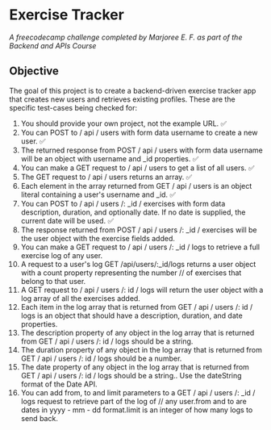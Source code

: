 # Exercise Tracker

*A freecodecamp challenge completed by Marjoree E. F. as part of the Backend and APIs Course*

## Objective
The goal of this project is to create a backend-driven exercise tracker app that creates new users and retrieves existing profiles. These are the specific test-cases being checked for:
<br>
1. You should provide your own project, not the example URL. ✅
2. You can POST to / api / users with form data username to create a new user. ✅
3. The returned response from POST / api / users with form data username will be an object with username and _id properties. ✅
4. You can make a GET request to / api / users to get a list of all users. ✅
5. The GET request to / api / users returns an array. ✅
6. Each element in the array returned from GET / api / users is an object literal containing a user's username and _id. ✅
7. You can POST to / api / users /: _id / exercises with form data description, duration, and optionally date. If no date is supplied, the current date will be used. ✅
8. The response returned from POST / api / users /: _id / exercises will be the user object with the exercise fields added.
9. You can make a GET request to / api / users /: _id / logs to retrieve a full exercise log of any user.
10. A request to a user's log GET /api/users/:_id/logs returns a user object with a count property representing the number 
// of exercises that belong to that user.
11. A GET request to / api / users /: id / logs will return the user object with a log array of all the exercises added.
12. Each item in the log array that is returned from GET / api / users /: id / logs is an object that should have a description, duration, and date properties.
13. The description property of any object in the log array that is returned from GET / api / users /: id / logs should be a string.
14. The duration property of any object in the log array that is returned from GET / api / users /: id / logs should be a number.
15. The date property of any object in the log array that is returned from GET / api / users /: id / logs should be a string.. Use the dateString format of the Date API.
16. You can add from, to and limit parameters to a GET / api / users /: _id / logs request to retrieve part of the log of 
// any user.from and to are dates in yyyy - mm - dd format.limit is an integer of how many logs to send back.


